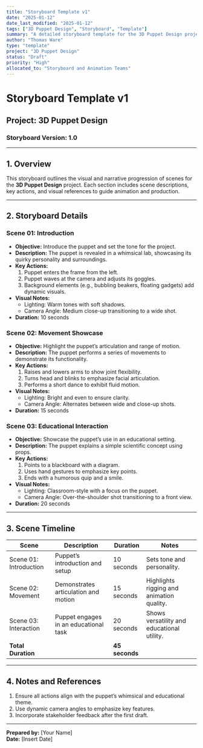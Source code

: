 ```yaml
---
title: "Storyboard Template v1"
date: "2025-01-12"
date_last_modified: "2025-01-12"
tags: ["3D Puppet Design", "Storyboard", "Template"]
summary: "A detailed storyboard template for the 3D Puppet Design project, including scene descriptions, key actions, and visual references."
author: "Thomas Ware"
type: "template"
project: "3D Puppet Design"
status: "Draft"
priority: "High"
allocated_to: "Storyboard and Animation Teams"
---
```


# **Storyboard Template v1**

## **Project:** 3D Puppet Design
### **Storyboard Version:** 1.0

---

## **1. Overview**
This storyboard outlines the visual and narrative progression of scenes for the **3D Puppet Design** project. Each section includes scene descriptions, key actions, and visual references to guide animation and production.

---

## **2. Storyboard Details**

### **Scene 01: Introduction**
- **Objective:** Introduce the puppet and set the tone for the project.
- **Description:** The puppet is revealed in a whimsical lab, showcasing its quirky personality and surroundings.
- **Key Actions:**
  1. Puppet enters the frame from the left.
  2. Puppet waves at the camera and adjusts its goggles.
  3. Background elements (e.g., bubbling beakers, floating gadgets) add dynamic visuals.
- **Visual Notes:**
  - Lighting: Warm tones with soft shadows.
  - Camera Angle: Medium close-up transitioning to a wide shot.
- **Duration:** 10 seconds

### **Scene 02: Movement Showcase**
- **Objective:** Highlight the puppet’s articulation and range of motion.
- **Description:** The puppet performs a series of movements to demonstrate its functionality.
- **Key Actions:**
  1. Raises and lowers arms to show joint flexibility.
  2. Turns head and blinks to emphasize facial articulation.
  3. Performs a short dance to exhibit fluid motion.
- **Visual Notes:**
  - Lighting: Bright and even to ensure clarity.
  - Camera Angle: Alternates between wide and close-up shots.
- **Duration:** 15 seconds

### **Scene 03: Educational Interaction**
- **Objective:** Showcase the puppet’s use in an educational setting.
- **Description:** The puppet explains a simple scientific concept using props.
- **Key Actions:**
  1. Points to a blackboard with a diagram.
  2. Uses hand gestures to emphasize key points.
  3. Ends with a humorous quip and a smile.
- **Visual Notes:**
  - Lighting: Classroom-style with a focus on the puppet.
  - Camera Angle: Over-the-shoulder shot transitioning to a front view.
- **Duration:** 20 seconds

---

## **3. Scene Timeline**
| **Scene**               | **Description**                       | **Duration** | **Notes**                                      |
|-------------------------|---------------------------------------|--------------|-----------------------------------------------|
| Scene 01: Introduction  | Puppet’s introduction and setup       | 10 seconds   | Sets tone and personality.                    |
| Scene 02: Movement      | Demonstrates articulation and motion  | 15 seconds   | Highlights rigging and animation quality.     |
| Scene 03: Interaction   | Puppet engages in an educational task| 20 seconds   | Shows versatility and educational utility.    |
| **Total Duration**      |                                       | **45 seconds** |                                               |

---

## **4. Notes and References**
1. Ensure all actions align with the puppet’s whimsical and educational theme.
2. Use dynamic camera angles to emphasize key features.
3. Incorporate stakeholder feedback after the first draft.

---

**Prepared by:** [Your Name]  
**Date:** [Insert Date]